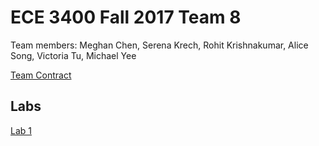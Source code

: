 # ECE 3400 Fall 2017 Team 8
Team members: Meghan Chen, Serena Krech, Rohit Krishnakumar, Alice Song, Victoria Tu, Michael Yee

[Team Contract](https://docs.google.com/a/cornell.edu/document/d/1CoW08NZTIM5XFL9buUvyedzuWjra59PjsZewyJCq0u4/edit?usp=sharing)

## Labs
[Lab 1](https://sk2282.github.io/ECE3400_Team8/lab1.md)


